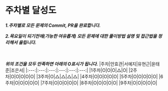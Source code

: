 # 주차별 달성도

***1.주차별로 모든 문제의 Commit, PR을 완료합니다.***

***2.목요일이 되기전에(가능한 여유롭게) 모든 문제에 대한 풀이방법 설명 및 접근법을 정리해서 올립니다.***
<br><br>
<br>


***위의 조건을 모두 만족하면 아래의 O표시가 됩니다.***
|주차|안효관|서예지|유현근|윤태준|조은서|
|:---:|:---:|:---:|:---:|:---:|:---:| 
|1주차|O|O|O|△|O|
|2주차|O|O|O|O|O|
|3주차|O|△|△|△|△|
|4주차|O|O|O|O|O|
|5주차|O|O|O|O|O|
|6주차|O|O|O|O|O|
|7주차|O|O|O|O|O|
|8주차|O|O|O|O|O|
|9주차|O|O|O|O|O|

